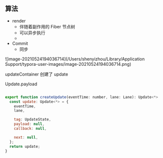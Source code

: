## 算法

- render
  - 伴随着副作用的 Fiber 节点树
  - 可以异步执行
  - 
- Commit
  - 同步

![image-20210524194036714](/Users/shenyizhou/Library/Application Support/typora-user-images/image-20210524194036714.png)



updateContainer 创建了 update

Update.payload

```javascript

export function createUpdate(eventTime: number, lane: Lane): Update<*> {
  const update: Update<*> = {
    eventTime,
    lane,

    tag: UpdateState,
    payload: null,
    callback: null,

    next: null,
  };
  return update;
}
```



